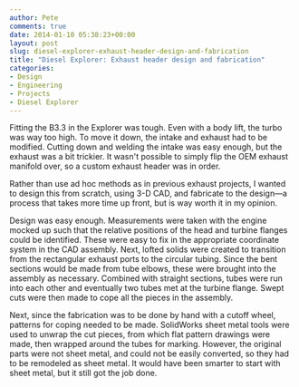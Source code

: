 ```yaml
---
author: Pete
comments: true
date: 2014-01-10 05:38:23+00:00
layout: post
slug: diesel-explorer-exhaust-header-design-and-fabrication
title: "Diesel Explorer: Exhaust header design and fabrication"
categories:
- Design
- Engineering
- Projects
- Diesel Explorer
---
```


Fitting the B3.3 in the Explorer was tough. Even with a body lift, the turbo was way too high. To move it down, the intake and exhaust had to be modified. Cutting down and welding the intake was easy enough, but the exhaust was a bit trickier. It wasn't possible to simply flip the OEM exhaust manifold over, so a custom exhaust header was in order.

Rather than use ad hoc methods as in previous exhaust projects, I wanted to design this from scratch, using 3-D CAD, and fabricate to the design—a process that takes more time up front, but is way worth it in my opinion.

Design was easy enough. Measurements were taken with the engine mocked up such that the relative positions of the head and turbine flanges could be identified. These were easy to fix in the appropriate coordinate system in the CAD assembly. Next, lofted solids were created to transition from the rectangular exhaust ports to the circular tubing. Since the bent sections would be made from tube elbows, these were brought into the assembly as necessary. Combined with straight sections, tubes were run into each other and eventually two tubes met at the turbine flange. Swept cuts were then made to cope all the pieces in the assembly.

Next, since the fabrication was to be done by hand with a cutoff wheel, patterns for coping needed to be made. SolidWorks sheet metal tools were used to unwrap the cut pieces, from which flat pattern drawings were made, then wrapped around the tubes for marking. However, the original parts were not sheet metal, and could not be easily converted, so they had to be remodeled as sheet metal. It would have been smarter to start with sheet metal, but it still got the job done.
